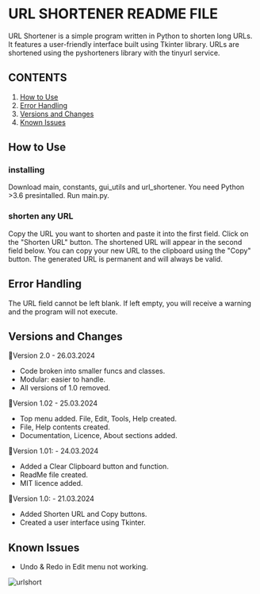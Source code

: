 # URL SHORTENER README FILE
URL Shortener is a simple program written in Python to shorten long URLs. 
It features a user-friendly interface built using Tkinter library. 
URLs are shortened using the pyshorteners library with the tinyurl service.

## CONTENTS
1. [How to Use](#how-to-use)
2. [Error Handling](#error-handling)
3. [Versions and Changes](#versions-and-changes)
4. [Known Issues](#known-issues)

## How to Use

### installing
Download main, constants, gui_utils and url_shortener.
You need Python >3.6 presintalled.
Run main.py.
### shorten any URL
Copy the URL you want to shorten and paste it into the first field.
Click on the "Shorten URL" button. The shortened URL will appear in the second field below.
You can copy your new URL to the clipboard using the "Copy" button.
The generated URL is permanent and will always be valid.

## Error Handling
The URL field cannot be left blank. If left empty, you will receive a warning and the program will not execute.
## Versions and Changes
🔻Version 2.0 - 26.03.2024
- Code broken into smaller funcs and classes.
- Modular: easier to handle.
- All versions of 1.0 removed.

🔻Version 1.02 - 25.03.2024
- Top menu added. File, Edit, Tools, Help created.
- File, Help contents created.
- Documentation, Licence, About sections added.

🔻Version 1.01: - 24.03.2024
- Added a Clear Clipboard button and function.
- ReadMe file created.
- MIT licence added.

🔻Version 1.0: - 21.03.2024
- Added Shorten URL and Copy buttons.
- Created a user interface using Tkinter.

## Known Issues
- Undo & Redo in Edit menu not working.

![urlshort](https://github.com/storlak/URL-shortener/assets/101433369/f446dd74-5c02-4790-b029-2bcd2458e8ba)

